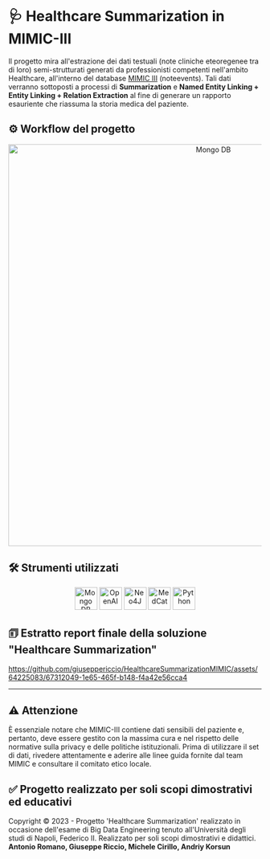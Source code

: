 # 🩺 Healthcare Summarization in MIMIC-III
Il progetto mira all'estrazione dei dati testuali (note cliniche eteoregenee tra di loro) semi-strutturati generati da professionisti competenti nell'ambito Healthcare, all'interno del database [MIMIC III](https://physionet.org/content/mimiciii/1.4/) (noteevents). Tali dati verranno sottoposti a processi di **Summarization** e **Named Entity Linking + Entity Linking + Relation Extraction** al fine di generare un rapporto esauriente che riassuma la storia medica del paziente. 

## ⚙️ Workflow del progetto
<div align="center">
    <img src="https://github.com/giuseppericcio/HealthcareSummarizationMIMIC/blob/main/img/Workflow.png?raw=true" alt="Mongo DB" height="800">
</div>

## 🛠️ Strumenti utilizzati
<div align="center">
    <img src="https://th.bing.com/th/id/R.4fae2a716eff54919f5c949473a40828?rik=GNlo2ZbF7gRjaw&pid=ImgRaw&r=0" alt="Mongo DB" height="45">
    <img src="https://th.bing.com/th/id/OIP.8CuA1RVvzjfpIVXMWW_TFQHaBj?pid=ImgDet&rs=1" alt="OpenAI" height="45">
    <img src="https://th.bing.com/th/id/OIP.Ksia5B3z9LrSDC7NILmyWwHaD3?pid=ImgDet&rs=1" alt="Neo4J" height="45">
    <img src="https://github.com/CogStack/MedCAT/blob/master/media/cat-logo.png?raw=true" alt="MedCat" height="45">
    <img src="https://th.bing.com/th/id/R.943803c137dc211e2279dbe80a17c401?rik=5%2bBVufa9qlZ7fA&riu=http%3a%2f%2flogos-download.com%2fwp-content%2fuploads%2f2016%2f10%2fPython_logo_wordmark.png&ehk=SmOqfSHQgYcJP9Z5pRpZMthkW0dDatRgVJlKeLyCTSs%3d&risl=&pid=ImgRaw&r=0" alt="Python" height="45">
</div>

## 🗊 Estratto report finale della soluzione "Healthcare Summarization" 
https://github.com/giuseppericcio/HealthcareSummarizationMIMIC/assets/64225083/67312049-1e65-465f-b148-f4a42e56cca4

<hr>

## ⚠️ Attenzione
È essenziale notare che MIMIC-III contiene dati sensibili del paziente e, pertanto, deve essere gestito con la massima cura e nel rispetto delle normative sulla privacy e delle politiche istituzionali. Prima di utilizzare il set di dati, rivedere attentamente e aderire alle linee guida fornite dal team MIMIC e consultare il comitato etico locale.

## ✅ Progetto realizzato per soli scopi dimostrativi ed educativi
Copyright © 2023 - Progetto 'Healthcare Summarization' realizzato in occasione dell'esame di Big Data Engineering tenuto all'Università degli studi di Napoli, Federico II. Realizzato per soli scopi dimostrativi e didattici. <br>
**Antonio Romano, Giuseppe Riccio, Michele Cirillo, Andriy Korsun**
